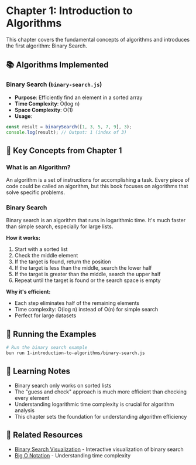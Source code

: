 # Chapter 1: Introduction to Algorithms

This chapter covers the fundamental concepts of algorithms and introduces the first algorithm: Binary Search.

## 📚 Algorithms Implemented

### Binary Search (`binary-search.js`)
- **Purpose**: Efficiently find an element in a sorted array
- **Time Complexity**: O(log n)
- **Space Complexity**: O(1)
- **Usage**: 
```javascript
const result = binarySearch([1, 3, 5, 7, 9], 3);
console.log(result); // Output: 1 (index of 3)
```

## 🎯 Key Concepts from Chapter 1

### What is an Algorithm?
An algorithm is a set of instructions for accomplishing a task. Every piece of code could be called an algorithm, but this book focuses on algorithms that solve specific problems.

### Binary Search
Binary search is an algorithm that runs in logarithmic time. It's much faster than simple search, especially for large lists.

**How it works:**
1. Start with a sorted list
2. Check the middle element
3. If the target is found, return the position
4. If the target is less than the middle, search the lower half
5. If the target is greater than the middle, search the upper half
6. Repeat until the target is found or the search space is empty

**Why it's efficient:**
- Each step eliminates half of the remaining elements
- Time complexity: O(log n) instead of O(n) for simple search
- Perfect for large datasets

## 🚀 Running the Examples

```bash
# Run the binary search example
bun run 1-introduction-to-algorithms/binary-search.js
```

## 📖 Learning Notes

- Binary search only works on sorted lists
- The "guess and check" approach is much more efficient than checking every element
- Understanding logarithmic time complexity is crucial for algorithm analysis
- This chapter sets the foundation for understanding algorithm efficiency

## 🔗 Related Resources

- [Binary Search Visualization](https://visualgo.net/en/bst) - Interactive visualization of binary search
- [Big O Notation](https://en.wikipedia.org/wiki/Big_O_notation) - Understanding time complexity 